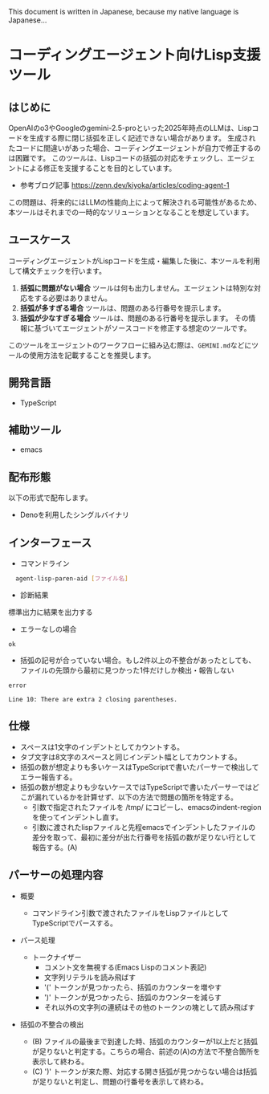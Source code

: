 This document is written in Japanese, because my native language is Japanese...

# コーディングエージェント向けLisp支援ツール

## はじめに

OpenAIのo3やGoogleのgemini-2.5-proといった2025年時点のLLMは、Lispコードを生成する際に閉じ括弧を正しく記述できない場合があります。
生成されたコードに間違いがあった場合、コーディングエージェントが自力で修正するのは困難です。
このツールは、Lispコードの括弧の対応をチェックし、エージェントによる修正を支援することを目的としています。

- 参考ブログ記事
  https://zenn.dev/kiyoka/articles/coding-agent-1

この問題は、将来的にはLLMの性能向上によって解決される可能性があるため、本ツールはそれまでの一時的なソリューションとなることを想定しています。

## ユースケース

コーディングエージェントがLispコードを生成・編集した後に、本ツールを利用して構文チェックを行います。

1.  **括弧に問題がない場合**
    ツールは何も出力しません。エージェントは特別な対応をする必要はありません。
2.  **括弧が多すぎる場合**
    ツールは、問題のある行番号を提示します。
3.  **括弧が少なすぎる場合**
    ツールは、問題のある行番号を提示します。
    その情報に基づいてエージェントがソースコードを修正する想定のツールです。

このツールをエージェントのワークフローに組み込む際は、`GEMINI.md`などにツールの使用方法を記載することを推奨します。

## 開発言語

- TypeScript

## 補助ツール

- emacs

## 配布形態

以下の形式で配布します。

- Denoを利用したシングルバイナリ

## インターフェース

- コマンドライン

```bash
  agent-lisp-paren-aid [ファイル名]
```

- 診断結果

標準出力に結果を出力する

  - エラーなしの場合
  
  ```
  ok
  ```
  
  - 括弧の記号が合っていない場合。もし2件以上の不整合があったとしても、ファイルの先頭から最初に見つかった1件だけしか検出・報告しない
  
  ```
  error
  
  Line 10: There are extra 2 closing parentheses.
  ```

## 仕様

- スペースは1文字のインデントとしてカウントする。
- タブ文字は8文字のスペースと同じインデント幅としてカウントする。
- 括弧の数が想定よりも多いケースはTypeScriptで書いたパーサーで検出してエラー報告する。
- 括弧の数が想定よりも少ないケースではTypeScriptで書いたパーサーではどこが漏れているかを計算せず、以下の方法で問題の箇所を特定する。
  - 引数で指定されたファイルを /tmp/ にコピーし、emacsのindent-regionを使ってインデントし直す。
  - 引数に渡されたlispファイルと先程emacsでインデントしたファイルの差分を取って、最初に差分が出た行番号を括弧の数が足りない行として報告する。(A)

## パーサーの処理内容

- 概要
  - コマンドライン引数で渡されたファイルをLispファイルとしてTypeScriptでパースする。

- パース処理
  - トークナイザー
    - コメント文を無視する(Emacs Lispのコメント表記)
    - 文字列リテラルを読み飛ばす
    - '(' トークンが見つかったら、括弧のカウンターを増やす
    - ')' トークンが見つかったら、括弧のカウンターを減らす
	- それ以外の文字列の連続はその他のトークンの塊として読み飛ばす

- 括弧の不整合の検出
  - (B) ファイルの最後まで到達した時、括弧のカウンターが1以上だと括弧が足りないと判定する。こちらの場合、前述の(A)の方法で不整合箇所を表示して終わる。
  - (C) ')' トークンが来た際、対応する開き括弧が見つからない場合は括弧が足りないと判定し、問題の行番号を表示して終わる。
